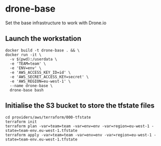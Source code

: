 # drone-base
Set the base infrastructure to work with Drone.io

## Launch the workstation
```
docker build -t drone-base . && \
docker run -it \
  -v $(pwd):/userdata \
  -e 'TEAM=team' \
  -e 'ENV=env' \
  -e 'AWS_ACCESS_KEY_ID=id' \
  -e 'AWS_SECRET_ACCESS_KEY=secret' \
  -e 'AWS_REGION=eu-west-1' \
  --name drone-base \
  drone-base bash
```

## Initialise the S3 bucket to store the tfstate files
```
cd providers/aws/terraform/000-tfstate
terraform init
terraform plan -var=team=team -var=env=env -var=region=eu-west-1 -state=team-env.eu-west-1.tfstate
terraform apply -var=team=team -var=env=env -var=region=eu-west-1 -state=team-env.eu-west-1.tfstate
```
